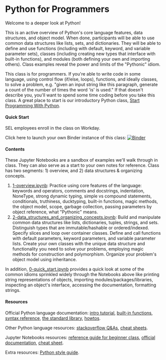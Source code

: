 # Python for Programmers

Welcome to a deeper look at Python!

This is an active overview of Python's core language
features, data structures, and object model.
When done, participants will be able to use common data structures
like lists, sets, and dictionaries. They will be able to define and use
functions (including with default, keyword, and variable parameter sets),
classes (including creating new types that interface with built-in functions),
and modules (both defining your own and importing others). Class examples
reveal the power and limits of the "Pythonic" idiom.

This class is for programmers. If you're able to write code in some language,
using control flow (if/else, loops), functions, and ideally classes, to solve a
problem, e.g. "given an input string like this paragraph, generate a count of
the number of times the word 'is' is used."
If that doesn't describe you, you'll want
to spend some time coding before you take this class. A great place to start is
our introductory Python class,
[Start Programming With Python](../StartProgrammingPython/README.md).

#### Quick Start
SEL employees enroll in the class on Workday.

Click here to launch your own Binder instance of this class:
[![Binder](https://mybinder.org/badge_logo.svg)](https://mybinder.org/v2/gh/Schweitzer-Engineering-Laboratories/programming-classes/main?labpath=PythonForProgrammers)

#### Contents
These Jupyter Notebooks are a sandbox of examples we'll walk through in class.
They can also serve as a start to your own notes for reference. Class has two
segments: 1) overview, and 2) data structures & organizing concepts.

1. [1-overview.ipynb](1-overview.ipynb):
   Practice using core features of the language: keywords and operators,
   comments and docstrings, indentation, NoneType, strong dynamic typing,
   simple vs compound statements, conditionals, truthiness, ducktyping,
   built-in functions, magic methods, the object model, scope, garbage
   collection, passing parameters by object reference, what "Pythonic" means.
2. [2-data_structures_and_organizing_concepts.ipynb](2-data_structures_and_organizing_concepts.ipynb):
   Build and manipulate common data structures like lists, dictionaries, tuples,
   strings, and sets. Distinguish types that are immutable/hashable or
   ordered/indexed. Specify slices and loop over container classes.
   Define and call functions with default parameters, keyword parameters,
   and variable parameter lists. Create your own classes with the unique
   data structure and functionality you need to solve your problems,
   employing magic methods for construction and polymorphism. Organize
   your problem's object model using inheritance.

In addition, [0-quick_start.ipynb](0-quick_start.ipynb) provides a quick
look at some of the common idioms sprinkled widely through the Notebooks above
like printing string representations of objects, importing
modules/packages/libraries, inspecting an object's interface, accessing the
documentation, formatting strings.


#### Resources
Official Python language documentation:
[intro tutorial](https://docs.python.org/3/tutorial/index.html),
[built-in functions](https://docs.python.org/3/library/functions.html),
[syntax reference](https://docs.python.org/3/reference/index.html),
[the standard library](https://docs.python.org/3/library/),
[howtos](https://docs.python.org/3/howto/index.html).

Other Python language resources:
[stackoverflow Q&As](https://stackoverflow.com/questions/tagged/python-3.x),
[cheat sheets](https://ehmatthes.github.io/pcc/cheatsheets/README.html).

Jupyter Notebooks resources:
[reference guide for beginner class](../StartProgrammingPython/0-reference.ipynb),
[official documentation](https://jupyter-notebook.readthedocs.io/en/stable/),
[cheat sheet](https://medium.com/edureka/jupyter-notebook-cheat-sheet-88f60d1aca7).

Extra resources:
[Python style guide](https://www.python.org/dev/peps/pep-0008/).
